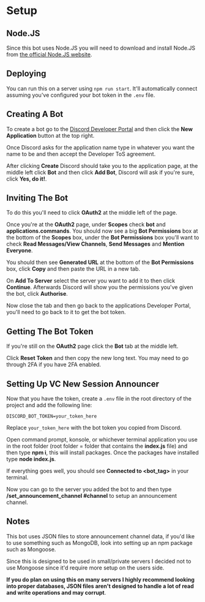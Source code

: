 # Setup
## Node.JS
Since this bot uses Node.JS you will need to download and install Node.JS from [the official Node.JS website](https://nodejs.org/en/).

## Deploying

You can run this on a server using `npm run start`. It'll automatically connect assuming you've configured your bot token in the `.env` file.

## Creating A Bot
To create a bot go to the [Discord Developer Portal](https://discord.com/developers/applications) and then click the **New Application** button at the top right.

Once Discord asks for the application name type in whatever you want the name to be and then accept the Developer ToS agreement.

After clicking **Create** Discord should take you to the application page, at the middle left click **Bot** and then click **Add Bot**, Discord will ask if you're sure, click **Yes, do it!**.

## Inviting The Bot
To do this you'll need to click **OAuth2** at the middle left of the page.

Once you're at the **OAuth2** page, under **Scopes** check **bot** and **applications.commands**.
You should now see a big **Bot Permissions** box at the bottom of the **Scopes** box, under the **Bot Permissions** box you'll want to check **Read Messages/View Channels**, **Send Messages** and **Mention Everyone**.

You should then see **Generated URL** at the bottom of the **Bot Permissions** box, click **Copy** and then paste the URL in a new tab.

On **Add To Server** select the server you want to add it to then click **Continue**.
Afterwards Discord will show you the permissions you've given the bot, click **Authorise**.

Now close the tab and then go back to the applications Developer Portal, you'll need to go back to it to get the bot token.

## Getting The Bot Token
If you're still on the **OAuth2** page click the **Bot** tab at the middle left.

Click **Reset Token** and then copy the new long text.
You may need to go through 2FA if you have 2FA enabled.

## Setting Up VC New Session Announcer
Now that you have the token, create a `.env` file in the root directory of the project and add the following line:
```
DISCORD_BOT_TOKEN=your_token_here
```
Replace `your_token_here` with the bot token you copied from Discord.

Open command prompt, konsole, or whichever terminal application you use in the root folder (root folder = folder that contains the **index.js** file) and then type **npm i**, this will install packages.
Once the packages have installed type **node index.js**.

If everything goes well, you should see **Connected to <bot_tag>** in your terminal.

Now you can go to the server you added the bot to and then type **/set_announcement_channel #channel** to setup an announcement channel.

## Notes
This bot uses JSON files to store announcement channel data, if you'd like to use something such as MongoDB, look into setting up an npm package such as Mongoose.

Since this is designed to be used in small/private servers I decided not to use Mongoose since it'd require more setup on the users side.

**If you do plan on using this on many servers I highly recommend looking into proper databases, JSON files aren't designed to handle a lot of read and write operations and may corrupt**.
